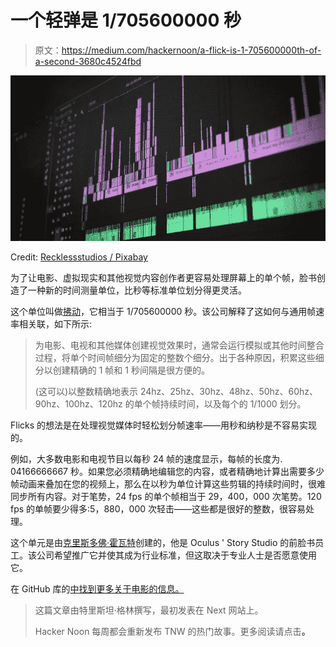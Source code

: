 # 一个轻弹是 1/705600000 秒

> 原文：<https://medium.com/hackernoon/a-flick-is-1-705600000th-of-a-second-3680c4524fbd>

![](img/0fb3ce62844d3f8adfaa14c2b0cf29f7.png)

Credit: [Recklessstudios / Pixabay](https://pixabay.com/en/editing-video-computer-1141505/)

为了让电影、虚拟现实和其他视觉内容创作者更容易处理屏幕上的单个帧，脸书创造了一种新的时间测量单位，比秒等标准单位划分得更灵活。

这个单位叫做[拂动](https://github.com/OculusVR/Flicks)，它相当于 1/705600000 秒。该公司解释了这如何与通用帧速率相关联，如下所示:

> 为电影、电视和其他媒体创建视觉效果时，通常会运行模拟或其他时间整合过程，将单个时间帧细分为固定的整数个细分。出于各种原因，积累这些细分以创建精确的 1 帧和 1 秒间隔是很方便的。
> 
> (这可以)以整数精确地表示 24hz、25hz、30hz、48hz、50hz、60hz、90hz、100hz、120hz 的单个帧持续时间，以及每个的 1/1000 划分。

Flicks 的想法是在处理视觉媒体时轻松划分帧速率——用秒和纳秒是不容易实现的。

例如，大多数电影和电视节目以每秒 24 帧的速度显示，每帧的长度为. 04166666667 秒。如果您必须精确地编辑您的内容，或者精确地计算出需要多少帧动画来叠加在您的视频上，那么在以秒为单位计算这些剪辑的持续时间时，很难同步所有内容。对于笔势，24 fps 的单个帧相当于 29，400，000 次笔势。120 fps 的单帧要少得多:5，880，000 次轻击——这些都是很好的整数，很容易处理。

这个单元是由[克里斯多佛·霍瓦特](https://www.facebook.com/christopher.horvath.395/posts/1598269910261607?pnref=story)创建的，他是 Oculus ' Story Studio 的前脸书员工。该公司希望推广它并使其成为行业标准，但这取决于专业人士是否愿意使用它。

在 GitHub 库的[中找到更多关于电影的信息。](https://github.com/OculusVR/Flicks)

> 这篇文章由特里斯坦·格林撰写，最初发表在 Next 网站上。
> 
> Hacker Noon 每周都会重新发布 TNW 的热门故事。更多阅读请点击[](http://hackernoon.com/tnw)****。****